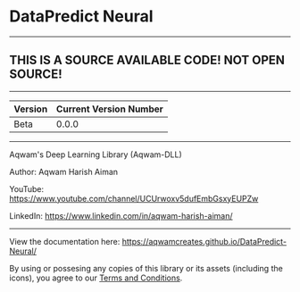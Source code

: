 # DataPredict Neural

--------------------------------------------------------------------

## THIS IS A SOURCE AVAILABLE CODE! NOT OPEN SOURCE! 

--------------------------------------------------------------------

| Version | Current Version Number |
|---------|------------------------|
| Beta    | 0.0.0                  |

--------------------------------------------------------------------

Aqwam's Deep Learning Library (Aqwam-DLL)

Author: Aqwam Harish Aiman
	
YouTube: https://www.youtube.com/channel/UCUrwoxv5dufEmbGsxyEUPZw
	
LinkedIn: https://www.linkedin.com/in/aqwam-harish-aiman/
	
--------------------------------------------------------------------

View the documentation here: https://aqwamcreates.github.io/DataPredict-Neural/

By using or possesing any copies of this library or its assets (including the icons), you agree to our [Terms and Conditions](docs/TermsAndConditions.md).
